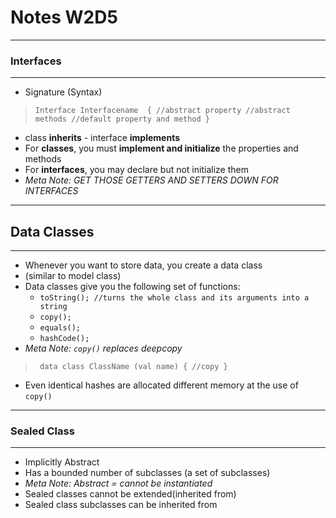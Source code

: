 # Notes W2D5

---

### Interfaces

---

- Signature (Syntax)

> `Interface Interfacename 
 {
   //abstract property
   //abstract methods
   //default property and method
 }`

- class **inherits** - interface **implements**
- For **classes**, you must **implement and initialize** the properties and methods
- For **interfaces**, you may declare but not initialize them
- *Meta Note: GET THOSE GETTERS AND SETTERS DOWN FOR INTERFACES*

---

Data Classes
-

---

- Whenever you want to store data, you create a data class
- (similar to model class)
- Data classes give you the following set of functions:
     - `toString(); //turns the whole class and its arguments into a string`
     - `copy();`
     - `equals();`
     - `hashCode();`
- *Meta Note: `copy()` replaces deepcopy*

>` data class ClassName (val name)
 {
    //copy
 }`
- Even identical hashes are allocated different memory at the use of `copy()`

---

### Sealed Class

--- 

- Implicitly Abstract
- Has a bounded number of subclasses (a set of subclasses)
- *Meta Note: Abstract = cannot be instantiated*
- Sealed classes cannot be extended(inherited from)
- Sealed class subclasses can be inherited from